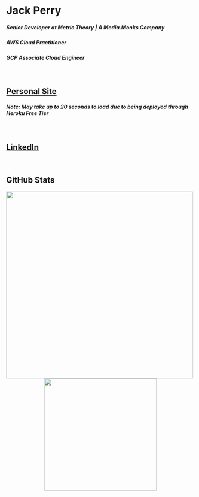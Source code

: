 # Jack Perry
##### Senior Developer at Metric Theory | A Media.Monks Company
##### AWS Cloud Practitioner
##### GCP Associate Cloud Engineer
 
<br/>

## [Personal Site](http://thejackperry.com)
##### Note: May take up to 20 seconds to load due to being deployed through Heroku Free Tier
 
<br/>
 
## [LinkedIn](https://www.linkedin.com/in/jack-e-perry/)

<br/>

## GitHub Stats
<div align="center">
 <img src="https://github-readme-stats-lemon-eta.vercel.app/api?username=japerry911&show_icons=true&theme=nightowl&count_private=true&hide=issues,stars" width="500" align="left" height="500" />
 <img src="https://github-readme-stats-lemon-eta.vercel.app/api/top-langs/?username=japerry911&hide=html,Jupyter%20Notebook&langs_count=10&theme=nightowl&count_private=true" width="300" />
</div>
